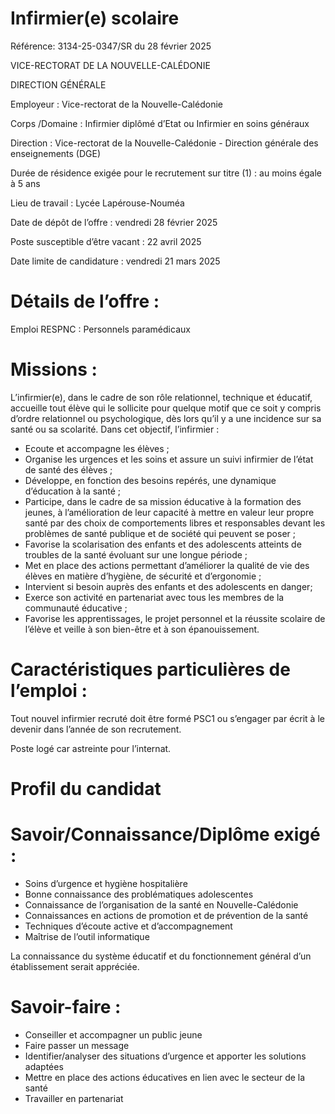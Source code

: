 # Infirmier(e) scolaire

Référence: 3134-25-0347/SR du 28 février 2025

VICE-RECTORAT DE LA NOUVELLE-CALÉDONIE

DIRECTION GÉNÉRALE

Employeur : Vice-rectorat de la Nouvelle-Calédonie

Corps /Domaine : Infirmier diplômé d’Etat ou Infirmier en soins généraux

Direction : Vice-rectorat de la Nouvelle-Calédonie - Direction générale des enseignements (DGE)

Durée de résidence exigée pour le recrutement sur titre (1) : au moins égale à 5 ans

Lieu de travail : Lycée Lapérouse-Nouméa

Date de dépôt de l’offre : vendredi 28 février 2025

Poste susceptible d’être vacant : 22 avril 2025

Date limite de candidature : vendredi 21 mars 2025

# Détails de l’offre :

Emploi RESPNC : Personnels paramédicaux

# Missions :

L’infirmier(e), dans le cadre de son rôle relationnel, technique et éducatif, accueille tout élève qui le sollicite pour quelque motif que ce soit y compris d’ordre relationnel ou psychologique, dès lors qu’il y a une incidence sur sa santé ou sa scolarité. Dans cet objectif, l’infirmier :

- Ecoute et accompagne les élèves ;
- Organise les urgences et les soins et assure un suivi infirmier de l’état de santé des élèves ;
- Développe, en fonction des besoins repérés, une dynamique d’éducation à la santé ;
- Participe, dans le cadre de sa mission éducative à la formation des jeunes, à l’amélioration de leur capacité à mettre en valeur leur propre santé par des choix de comportements libres et responsables devant les problèmes de santé publique et de société qui peuvent se poser ;
- Favorise la scolarisation des enfants et des adolescents atteints de troubles de la santé évoluant sur une longue période ;
- Met en place des actions permettant d’améliorer la qualité de vie des élèves en matière d’hygiène, de sécurité et d’ergonomie ;
- Intervient si besoin auprès des enfants et des adolescents en danger;
- Exerce son activité en partenariat avec tous les membres de la communauté éducative ;
- Favorise les apprentissages, le projet personnel et la réussite scolaire de l’élève et veille à son bien-être et à son épanouissement.

# Caractéristiques particulières de l’emploi :

Tout nouvel infirmier recruté doit être formé PSC1 ou s’engager par écrit à le devenir dans l’année de son recrutement.

Poste logé car astreinte pour l’internat.

# Profil du candidat

# Savoir/Connaissance/Diplôme exigé :

- Soins d’urgence et hygiène hospitalière
- Bonne connaissance des problématiques adolescentes
- Connaissance de l’organisation de la santé en Nouvelle-Calédonie
- Connaissances en actions de promotion et de prévention de la santé
- Techniques d’écoute active et d’accompagnement
- Maîtrise de l’outil informatique

La connaissance du système éducatif et du fonctionnement général d’un établissement serait appréciée.

# Savoir-faire :

- Conseiller et accompagner un public jeune
- Faire passer un message
- Identifier/analyser des situations d’urgence et apporter les solutions adaptées
- Mettre en place des actions éducatives en lien avec le secteur de la santé
- Travailler en partenariat